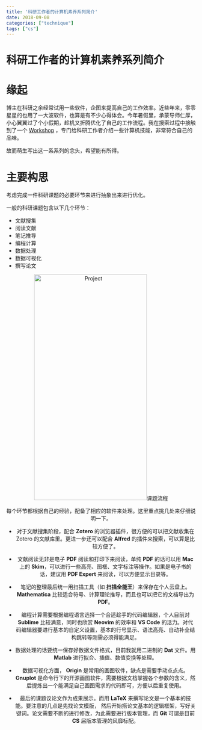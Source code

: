 ```yaml
---
title: '科研工作者的计算机素养系列简介'
date: 2018-09-08 
categories: ["technique"]
tags: ["cs"]
---
```


# 科研工作者的计算机素养系列简介



# 缘起

博主在科研之余经常试用一些软件，企图来提高自己的工作效率。近些年来，零零星星的也用了一大波软件，也算是有不少心得体会。今年暑假里，承蒙导师仁厚，小心翼翼过了个小假期，趁机又折腾优化了自己的工作流程。我在搜索过程中接触到了一个 [Workshop](https://cquic.github.io/summer17-computing-workshop/) ，专门给科研工作者介绍一些计算机技能，非常符合自己的品味。

故而萌生写出这一系系列的念头，希望能有所得。

# 主要构思



考虑完成一件科研课题的必要环节来进行抽象出来进行优化。

一般的科研课题包含以下几个环节：

- 文献搜集
- 阅读文献
- 笔记推导
- 编程计算
- 数据处理
- 数据可视化
- 撰写论文

<center>
<img src="https://ws4.sinaimg.cn/large/0069RVTdgy1fv33msckfqj31gj2zrn36.jpg"
width="300px"
height="600px"
alt = "Project" 
/>课题流程<center>



每个环节都根据自己的经验，配备了相应的软件来处理。这里重点挑几处来仔细说明一下。


- 对于文献搜集阶段，配合 **Zotero** 的浏览器插件，很方便的可以把文献收集在 Zotero 的文献库里。更进一步还可以配合 **Alfred** 的插件来搜索，可以算是比较方便了。

- 文献阅读无非是电子 **PDF** 阅读和打印下来阅读，单纯 **PDF** 的话可以用 **Mac** 上的 **Skim**，可以进行一些高亮、图框、文字标注等操作。如果是电子书的话，建议用 **PDF Expert** 来阅读，可以方便显示目录等。

- 笔记的整理最后统一用扫描工具（如 **扫描全能王**）来保存在个人云盘上。**Mathematica** 比较适合符号、计算理论推导，而且也可以把它的文档导出为 **PDF**。

- 编程计算需要根据编程语言选择一个合适趁手的代码编辑器，个人目前对 **Sublime** 比较满意，同时也欣赏 **Neovim** 的效率和 **VS Code** 的活力。对代码编辑器要进行基本的自定义设置，基本的行号显示、语法高亮、自动补全结构跳转等刚需必须得能满足。

- 数据处理的话要统一保存好数据文件格式，目前我就用二进制的 **Dat** 文件。用 **Matlab** 进行拟合、插值、数值变换等处理。

- 数据可视化方面， **Origin** 是常用的画图软件，缺点是需要手动点点点。 **Gnuplot** 是命令行下的开源画图软件，需要根据文档掌握各个参数的含义，然后提炼出一个能满足自己画图需求的代码即可，方便以后重复使用。

- 最后的课题议论文作为成果展示。而用 **LaTeX** 来撰写论文是一个基本的技能。要注意的几点是先找论文模版， 然后开始搭论文基本的逻辑框架，写好关键词。论文需要不断的进行修改，为此需要进行版本管理，而  **Git** 可谓是目前 **CS** 届版本管理的风靡标配。